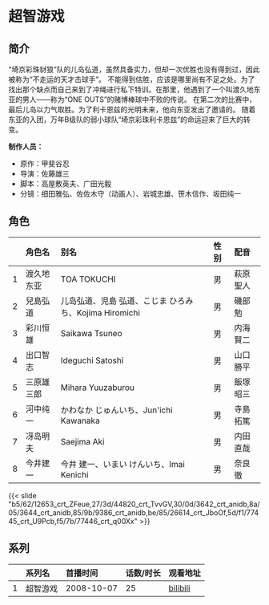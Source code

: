 # 超智游戏


## 简介

“埼京彩珠豺狼”队的儿岛弘道，虽然具备实力，但却一次优胜也没有得到过，因此被称为“不走运的天才击球手”。
不能得到估胜，应该是哪里尚有不足之处。为了找出那个缺点而自己来到了冲绳进行私下特训。在那里，他遇到了一个叫渡久地东亚的男人——称为“ONE OUTS”的赌博棒球中不败的传说。
在第二次的比赛中，最后儿岛以力气取胜。为了利卡恩兹的光明未来，他向东亚发出了邀请的。
随着东亚的入团，万年B级队的弱小球队“埼京彩珠利卡恩兹”的命运迎来了巨大的转变。

**制作人员：**
- 原作：甲斐谷忍
- 导演：佐藤雄三
- 脚本：高屋敷英夫、广田光毅
- 分镜：细田雅弘、佐佐木守（动画人）、岩城忠雄、笹木信作、坂田纯一

## 角色

|     |   角色名   |   别名  | 性别 |  配音  |
|:--- |:------  |:----      |:---  |:--   |
| 1 | 渡久地东亚 | TOA TOKUCHI | 男 | 萩原聖人 |
| 2 | 兒島弘道 | 儿岛弘道、児島 弘道、こじま ひろみち、Kojima Hiromichi | 男 | 磯部勉 |
| 3 | 彩川恒雄 | Saikawa Tsuneo | 男 | 内海賢二 |
| 4 | 出口智志 | Ideguchi Satoshi | 男 | 山口勝平 |
| 5 | 三原雄三郎 | Mihara Yuuzaburou | 男 | 飯塚昭三 |
| 6 | 河中纯一 | かわなか じゅんいち、Jun'ichi Kawanaka | 男 | 寺島拓篤 |
| 7 | 冴岛明夫 | Saejima Aki | 男 | 内田直哉 |
| 8 | 今井建一 | 今井 建一、いまい けんいち、Imai Kenichi | 男 | 奈良徹 |

{{< slide "b5/62/12653_crt_ZFeue,27/3d/44820_crt_TvvGV,30/0d/3642_crt_anidb,8a/05/3644_crt_anidb,85/9b/9386_crt_anidb,be/85/26614_crt_JboOf,5d/f1/77445_crt_U9Pcb,f5/7b/77446_crt_q00Xx" >}}

## 系列

|     |   系列名   |   首播时间  | 话数/时长  | 观看地址 |
|:---  |:------    |:----      |:---       |:---  |
| 1 | 超智游戏 | 2008-10-07 | 25 | [bilibili](https://www.bilibili.com/bangumi/play/ss1205)  |



